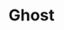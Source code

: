 ---
layout: term
title: 'Ghost'
name: ghost
description: "link(s) restant visible même après la casse d'un portail. "
---